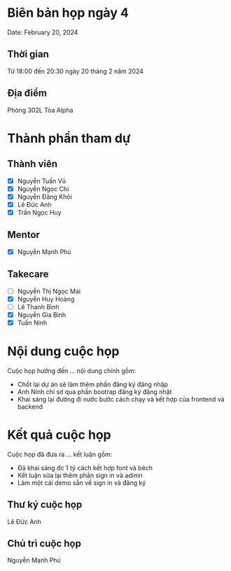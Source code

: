# Biên bản họp ngày 4

Date: February 20, 2024

## Thời gian

Từ 18:00 đến 20:30 ngày 20 tháng 2 năm 2024

## Địa điểm

Phòng 302L Tòa Alpha

# Thành phần tham dự

## Thành viên

- [x]  Nguyễn Tuấn Vũ
- [x]  Nguyễn Ngọc Chi
- [x]  Nguyễn Đăng Khôi
- [x]  Lê Đức Anh
- [x]  Trần Ngọc Huy

## Mentor

- [x]  Nguyễn Mạnh Phú

## Takecare

- [ ]  Nguyễn Thị Ngọc Mai
- [x]  Nguyễn Huy Hoàng
- [ ]  Lê Thanh Bình
- [x]  Nguyễn Gia Bình
- [x]  Tuấn Ninh

# Nội dung cuộc họp

Cuộc họp hướng đến … nội dung chính gồm:

- Chốt lại dự án sẽ làm thêm phần đăng ký đăng nhập
- Anh Ninh chỉ sơ qua phần bootrap đăng ký đăng nhật
- Khai sáng lại đường đi nước bước cách chạy và kết hợp của frontend và backend

# Kết quả cuộc họp

Cuộc họp đã đưa ra … kết luận gồm:

- Đã khai sáng đc 1 tý cách kết hợp font và béch
- Kết luận sửa lại thêm phần sign in và adimn
- Làm một cái demo sẵn về sign in và đăng ký

## Thư ký cuộc họp

Lê Đức Anh

## Chủ trì cuộc họp

Nguyễn Mạnh Phú